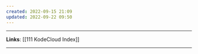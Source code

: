 ```yaml
---
created: 2022-09-15 21:09
updated: 2022-09-22 09:50
---
```

---
**Links**: [[111 KodeCloud Index]]

---
